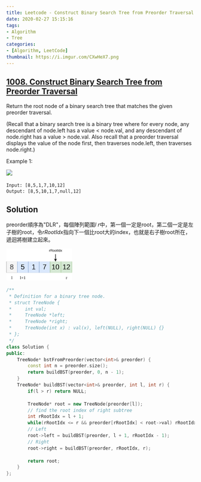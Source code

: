 ```yaml
---
title: Leetcode - Construct Binary Search Tree from Preorder Traversal
date: 2020-02-27 15:15:16
tags:
- Algorithm
- Tree
categories:
- [Algorithm, LeetCode]
thumbnail: https://i.imgur.com/CXwHeX7.png
---
```



## [1008. Construct Binary Search Tree from Preorder Traversal](https://leetcode.com/problems/construct-binary-search-tree-from-preorder-traversal/)

Return the root node of a binary search tree that matches the given preorder traversal.

(Recall that a binary search tree is a binary tree where for every node, any descendant of node.left has a value < node.val, and any descendant of node.right has a value > node.val.  Also recall that a preorder traversal displays the value of the node first, then traverses node.left, then traverses node.right.)

 

Example 1:

<img src="https://assets.leetcode.com/uploads/2019/03/06/1266.png" width="52%" />

```
Input: [8,5,1,7,10,12]
Output: [8,5,10,1,7,null,12]
```


<!-- more -->

## Solution


preorder順序為"DLR"，每個陣列範圍$l ~ r$中，第一個一定是root，第二個一定是左子樹的root，令$rRootIdx$指向下一個比root大的index，也就是右子樹root所在，遞迴將樹建立起來。

<img src="/myimages/20200227.png" width="35%" />

```cpp
/**
 * Definition for a binary tree node.
 * struct TreeNode {
 *     int val;
 *     TreeNode *left;
 *     TreeNode *right;
 *     TreeNode(int x) : val(x), left(NULL), right(NULL) {}
 * };
 */
class Solution {
public:
    TreeNode* bstFromPreorder(vector<int>& preorder) {
        const int n = preorder.size();
        return buildBST(preorder, 0, n - 1);
    }
    TreeNode* buildBST(vector<int>& preorder, int l, int r) {
        if(l > r) return NULL;
        
        TreeNode* root = new TreeNode(preorder[l]);
        // find the root index of right subtree
        int rRootIdx = l + 1; 
        while(rRootIdx <= r && preorder[rRootIdx] < root->val) rRootIdx++;
        // Left
        root->left = buildBST(preorder, l + 1, rRootIdx - 1);
        // Right
        root->right = buildBST(preorder, rRootIdx, r);
        
        return root;
    } 
};
```